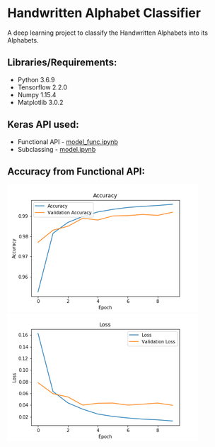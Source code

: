 # Handwritten Alphabet Classifier
A deep learning project to classify the Handwritten Alphabets into its Alphabets.

## Libraries/Requirements:
* Python 3.6.9
* Tensorflow 2.2.0
* Numpy 1.15.4
* Matplotlib 3.0.2

## Keras API used:
* Functional API - [model_func.ipynb](https://github.com/sagnik106/Handwritten-Alphabet-Classifier/blob/master/model_func.ipynb)
* Subclassing - [model.ipynb](https://github.com/sagnik106/Handwritten-Alphabet-Classifier/blob/master/model.ipynb)

## Accuracy from Functional API:
![accuracy](https://github.com/sagnik106/Handwritten-Alphabet-Classifier/blob/master/resources/func_Accuracy.png)</br>
![loss](https://github.com/sagnik106/Handwritten-Alphabet-Classifier/blob/master/resources/func_Loss.png)